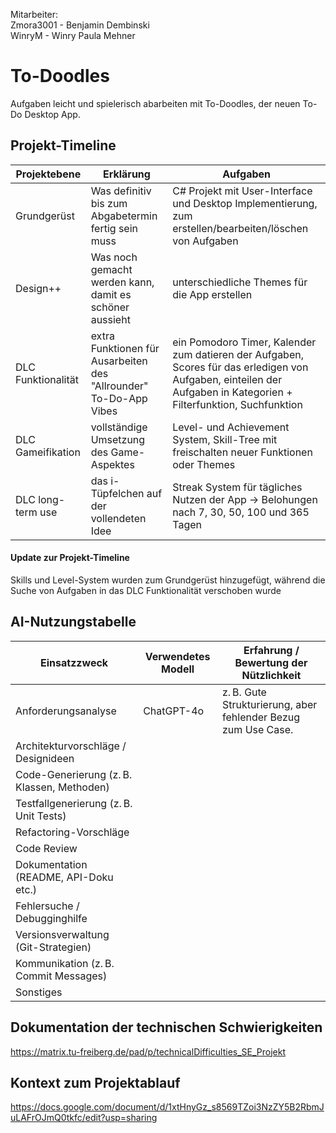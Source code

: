 Mitarbeiter: <br>
Zmora3001 - Benjamin Dembinski <br>
WinryM - Winry Paula Mehner

# To-Doodles
Aufgaben leicht und spielerisch abarbeiten mit To-Doodles, der neuen To-Do Desktop App.

## Projekt-Timeline

| Projektebene   | Erklärung        | Aufgaben          |
|----------------|------------------|-------------------|
| Grundgerüst | Was definitiv bis zum Abgabetermin fertig sein muss| C# Projekt mit User-Interface und Desktop Implementierung, zum erstellen/bearbeiten/löschen von Aufgaben|
| Design++| Was noch gemacht werden kann, damit es schöner aussieht| unterschiedliche Themes für die App erstellen|
| DLC Funktionalität| extra Funktionen für Ausarbeiten des "Allrounder" To-Do-App Vibes| ein Pomodoro Timer, Kalender zum datieren der Aufgaben, Scores für das erledigen von Aufgaben, einteilen der Aufgaben in Kategorien + Filterfunktion, Suchfunktion|
| DLC Gameifikation | vollständige Umsetzung des Game-Aspektes| Level- und Achievement System, Skill-Tree mit freischalten neuer Funktionen oder Themes|
| DLC long-term use| das i-Tüpfelchen auf der vollendeten Idee| Streak System für tägliches Nutzen der App -> Belohungen nach 7, 30, 50, 100 und 365 Tagen|

#### Update zur Projekt-Timeline
Skills und Level-System wurden zum Grundgerüst hinzugefügt, während die Suche von Aufgaben in das DLC Funktionalität verschoben wurde 

## AI-Nutzungstabelle

| Einsatzzweck | Verwendetes Modell | Erfahrung / Bewertung der Nützlichkeit |
| ------------------------------------------ | ---------------------- | ------------------------------------------------------------- |
| Anforderungsanalyse | ChatGPT-4o | z. B. Gute Strukturierung, aber fehlender Bezug zum Use Case. |
| Architekturvorschläge / Designideen | | |
| Code-Generierung (z. B. Klassen, Methoden) | | |
| Testfallgenerierung (z. B. Unit Tests) | | |
| Refactoring-Vorschläge | | |
| Code Review | | |
| Dokumentation (README, API-Doku etc.) | | |
| Fehlersuche / Debugginghilfe | | |
| Versionsverwaltung (Git-Strategien) | | |
| Kommunikation (z. B. Commit Messages) | | |
| Sonstiges | | |

## Dokumentation der technischen Schwierigkeiten
https://matrix.tu-freiberg.de/pad/p/technicalDifficulties_SE_Projekt

## Kontext zum Projektablauf
https://docs.google.com/document/d/1xtHnyGz_s8569TZoi3NzZY5B2RbmJuLAFrOJmQ0tkfc/edit?usp=sharing

